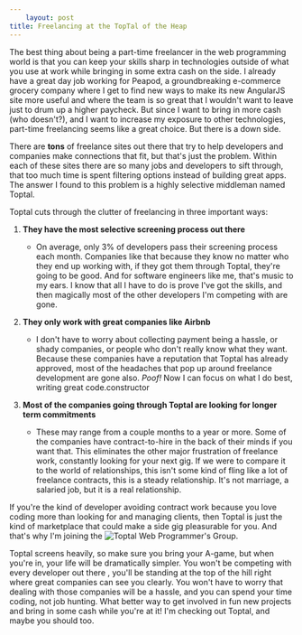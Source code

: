 ```yaml
---
    layout: post
title: Freelancing at the TopTal of the Heap
---
```


The best thing about being a part-time freelancer in the web programming world is that you can keep your skills sharp in technologies outside of what you use at work while bringing in some extra cash on the side. I already have a great day job working for Peapod, a groundbreaking e-commerce grocery company where I get to find new ways to make its new AngularJS site more useful and where the team is so great that I wouldn't want to leave just to drum up a higher paycheck. But since I want to bring in more cash (who doesn't?), and I want to increase my exposure to other technologies, part-time freelancing seems like a great choice. But there is a down side.

There are __tons__ of freelance sites out there that try to help developers and companies make connections that fit, but that's just the problem. Within each of these sites there are so many jobs and developers to sift through, that too much time is spent filtering options instead of building great apps. The answer I found to this problem is a highly selective middleman named Toptal.

Toptal cuts through the clutter of freelancing in three important ways:

1. **They have the most selective screening process out there**
    - On average, only 3% of developers pass their screening process each month. Companies like that because they know no matter who they end up working with, if they got them through Toptal, they're going to be good. And for software engineers like me, that's music to my ears. I know that all I have to do is prove I've got the skills, and then magically most of the other developers I'm competing with are gone.

2. **They only work with great companies like Airbnb**
    - I don't have to worry about collecting payment being a hassle, or shady companies, or people who don't really know what they want. Because these companies have a reputation that Toptal has already approved, most of the headaches that pop up around freelance development are gone also. _Poof!_ Now I can focus on what I do best, writing great code.constructor

3. **Most of the companies going through Toptal are looking for longer term commitments**
    - These may range from a couple months to a year or more. Some of the companies have contract-to-hire in the back of their minds if you want that.  This eliminates the other major frustration of freelance work, constantly looking for your next gig. If we were to compare it to the world of relationships, this isn't some kind of fling like a lot of freelance contracts, this is a steady relationship. It's not marriage, a salaried job, but it is a real relationship.

If you're the kind of developer avoiding contract work because you love coding more than looking for and managing clients, then Toptal is just the kind of marketplace that could make a side gig pleasurable for you. And that's why I'm joining the ![Toptal Web Programmer's Group](https://www.toptal.com/web).

Toptal screens heavily, so make sure you bring your A-game, but when you're in, your life will be dramatically simpler. You won't be competing with every developer out there , you'll be standing at the top of the hill right where great companies can see you clearly. You won't have to worry that dealing with those companies will be a hassle, and you can spend your time coding, not job hunting. What better way to get involved in fun new projects and bring in some cash while you're at it! I'm checking out Toptal, and maybe you should too.
